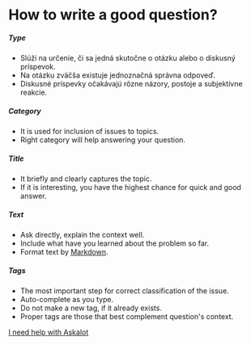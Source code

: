 # How to write a good question?

##### Type

- Slúži na určenie, či sa jedná skutočne o otázku alebo o diskusný príspevok.
- Na otázku zväčša existuje jednoznačná správna odpoveď.
- Diskusné príspevky očakávajú rôzne názory, postoje a subjektívne reakcie.

##### Category

- It is used for inclusion of issues to topics.
- Right category will help answering your question.

##### Title

- It briefly and clearly captures the topic.
- If it is interesting, you have the highest chance for quick and good answer.

##### Text

- Ask directly, explain the context well.
- Include what have you learned about the problem so far.
- Format text by [Markdown](<%= help_path anchor: :markdown %>).

##### Tags

- The most important step for correct classification of the issue.
- Auto-complete as you type.
- Do not make a new tag, if it already exists.
- Proper tags are those that best complement question's context.

[I need help with Askalot](<%= help_path %>)
